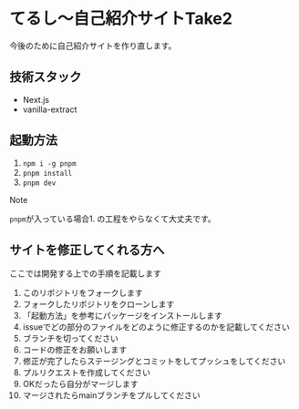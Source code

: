 # てるし〜自己紹介サイトTake2

今後のために自己紹介サイトを作り直します。

## 技術スタック

-   Next.js
-   vanilla-extract

## 起動方法

1. `npm i -g pnpm`
1. `pnpm install`
1. `pnpm dev`

> [!NOTE] 
> `pnpm`が入っている場合1. の工程をやらなくて大丈夫です。

## サイトを修正してくれる方へ

ここでは開発する上での手順を記載します

1. このリポジトリをフォークします
1. フォークしたリポジトリをクローンします
1. 「起動方法」を参考にパッケージをインストールします
1. issueでどの部分のファイルをどのように修正するのかを記載してください
1. ブランチを切ってください
1. コードの修正をお願いします
1. 修正が完了したらステージングとコミットをしてプッシュをしてください
1. プルリクエストを作成してください
1. OKだったら自分がマージします
1. マージされたらmainブランチをプルしてください
